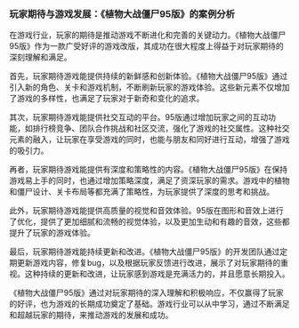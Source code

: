 ### 玩家期待与游戏发展：《植物大战僵尸95版》的案例分析

在游戏行业，玩家的期待是推动游戏不断进化和完善的关键动力。《植物大战僵尸95版》作为一款广受好评的游戏改版，其成功在很大程度上得益于对玩家期待的深刻理解和满足。

首先，玩家期待游戏能提供持续的新鲜感和创新体验。《植物大战僵尸95版》通过引入新的角色、关卡和游戏机制，不断刷新玩家的游戏体验。这些新元素不仅增加了游戏的多样性，也满足了玩家对于新奇和变化的追求。

其次，玩家期待游戏能提供社交互动的平台。95版通过增加玩家之间的互动功能，如排行榜竞争、团队合作挑战和社区交流，强化了游戏的社交属性。这种社交元素的融入，让玩家在享受游戏的同时，也能与朋友和同好进行互动，增强了游戏的吸引力。

再者，玩家期待游戏能提供有深度和策略性的内容。《植物大战僵尸95版》在保持游戏易上手的同时，也通过增加策略深度，满足了资深玩家的需求。游戏中的植物和僵尸设计、关卡布局等都充满了策略性，为玩家提供了深度的思考和挑战。

此外，玩家期待游戏能提供高质量的视觉和音效体验。95版在图形和音效上进行了优化，提供了更加细腻和流畅的视觉体验，以及更加生动和有趣的音效，这些都提升了玩家的游戏体验。

最后，玩家期待游戏能持续更新和改进。《植物大战僵尸95版》的开发团队通过定期更新游戏内容，修复bug，以及根据玩家反馈进行改进，展示了对玩家期待的重视。这种持续的更新和改进，让玩家感到游戏是充满活力的，并且愿意长期投入。

《植物大战僵尸95版》通过对玩家期待的深入理解和积极响应，不仅赢得了玩家的好评，也为游戏的长期成功奠定了基础。游戏行业可以从中学习，通过不断满足和超越玩家的期待，来推动游戏的发展和成功。